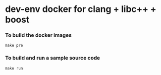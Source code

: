 # dev-env docker for clang + libc++ + boost

### To build the docker images

`make pre`

### To build and run a sample source code

`make run`
